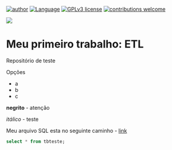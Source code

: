 [![author](https://img.shields.io/badge/Author-AlexSouza-blue.svg)](https://linktr.ee/zouza) [![Language](https://img.shields.io/badge/Language-Python|R-green.svg)](https://www.python.org/downloads/release/python-365/) [![GPLv3 license](https://img.shields.io/badge/License-GPLv3-red.svg)](http://perso.crans.org/besson/LICENSE.html) [![contributions welcome](https://img.shields.io/badge/Contributions-Welcome-brightgreen.svg?style=flat)](https://github.com/aasouzaconsult/Cientista-de-Dados)

![](https://blogdozouza.files.wordpress.com/2023/06/portfolio_new.png)

# Meu primeiro trabalho: ETL
Repositório de teste

Opções
- a
- b
- c

**negrito** - atenção

*itálico* - teste

Meu arquivo SQL esta no seguinte caminho - [link](https://github.com/aasouzaconsult/rep_teste/blob/main/Arquivos/Revisao.sql)

```sql
select * from tbteste;
```
